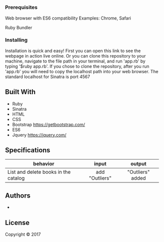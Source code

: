 # <!--PROJECT NAME HERE-->

<!--PROJECT DESCRIPTION HERE-->

### Prerequisites

Web browser with ES6 compatibility
Examples: Chrome, Safari

Ruby <!--VERSION HERE-->
Bundler

### Installing

Installation is quick and easy! First you can open this link <!--HEROKU LINK HERE--> to see the webpage in action live online. Or you can clone this repository to your machine, navigate to the file path in your terminal, and run 'app.rb' by typing '$ruby app.rb'. If you chose to clone the repository, after you run 'app.rb' you will need to copy the localhost path into your web browser. The standard localhost for Sinatra is port 4567

## Built With

* Ruby
* Sinatra
* HTML
* CSS
* Bootstrap https://getbootstrap.com/
* ES6
* Jquery https://jquery.com/

## Specifications

| behavior |  input   |  output  |
|----------|:--------:|:--------:|
|List and delete books in the catalog|add "Outliers"|"Outliers" added|

## Authors

* <!--YOUR NAME HERE-->

## License

Copyright © 2017 <!--YOUR NAME HERE-->
